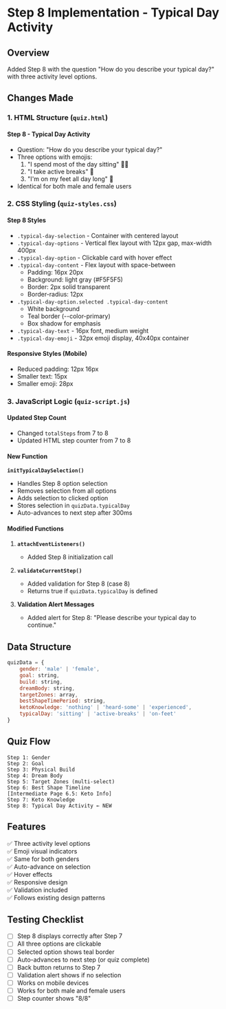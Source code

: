 # Step 8 Implementation - Typical Day Activity

## Overview
Added Step 8 with the question "How do you describe your typical day?" with three activity level options.

## Changes Made

### 1. HTML Structure (`quiz.html`)

#### Step 8 - Typical Day Activity
- Question: "How do you describe your typical day?"
- Three options with emojis:
  1. "I spend most of the day sitting" 🧑‍💻
  2. "I take active breaks" 🧘
  3. "I'm on my feet all day long" 🏃
- Identical for both male and female users

### 2. CSS Styling (`quiz-styles.css`)

#### Step 8 Styles
- `.typical-day-selection` - Container with centered layout
- `.typical-day-options` - Vertical flex layout with 12px gap, max-width 400px
- `.typical-day-option` - Clickable card with hover effect
- `.typical-day-content` - Flex layout with space-between
  - Padding: 16px 20px
  - Background: light gray (#F5F5F5)
  - Border: 2px solid transparent
  - Border-radius: 12px
- `.typical-day-option.selected .typical-day-content`
  - White background
  - Teal border (--color-primary)
  - Box shadow for emphasis
- `.typical-day-text` - 16px font, medium weight
- `.typical-day-emoji` - 32px emoji display, 40x40px container

#### Responsive Styles (Mobile)
- Reduced padding: 12px 16px
- Smaller text: 15px
- Smaller emoji: 28px

### 3. JavaScript Logic (`quiz-script.js`)

#### Updated Step Count
- Changed `totalSteps` from 7 to 8
- Updated HTML step counter from 7 to 8

#### New Function
**`initTypicalDaySelection()`**
- Handles Step 8 option selection
- Removes selection from all options
- Adds selection to clicked option
- Stores selection in `quizData.typicalDay`
- Auto-advances to next step after 300ms

#### Modified Functions
1. **`attachEventListeners()`**
   - Added Step 8 initialization call

2. **`validateCurrentStep()`**
   - Added validation for Step 8 (case 8)
   - Returns true if `quizData.typicalDay` is defined

3. **Validation Alert Messages**
   - Added alert for Step 8: "Please describe your typical day to continue."

## Data Structure
```javascript
quizData = {
    gender: 'male' | 'female',
    goal: string,
    build: string,
    dreamBody: string,
    targetZones: array,
    bestShapeTimePeriod: string,
    ketoKnowledge: 'nothing' | 'heard-some' | 'experienced',
    typicalDay: 'sitting' | 'active-breaks' | 'on-feet'
}
```

## Quiz Flow
```
Step 1: Gender
Step 2: Goal
Step 3: Physical Build
Step 4: Dream Body
Step 5: Target Zones (multi-select)
Step 6: Best Shape Timeline
[Intermediate Page 6.5: Keto Info]
Step 7: Keto Knowledge
Step 8: Typical Day Activity ← NEW
```

## Features
✅ Three activity level options  
✅ Emoji visual indicators  
✅ Same for both genders  
✅ Auto-advance on selection  
✅ Hover effects  
✅ Responsive design  
✅ Validation included  
✅ Follows existing design patterns  

## Testing Checklist
- [ ] Step 8 displays correctly after Step 7
- [ ] All three options are clickable
- [ ] Selected option shows teal border
- [ ] Auto-advances to next step (or quiz complete)
- [ ] Back button returns to Step 7
- [ ] Validation alert shows if no selection
- [ ] Works on mobile devices
- [ ] Works for both male and female users
- [ ] Step counter shows "8/8"
